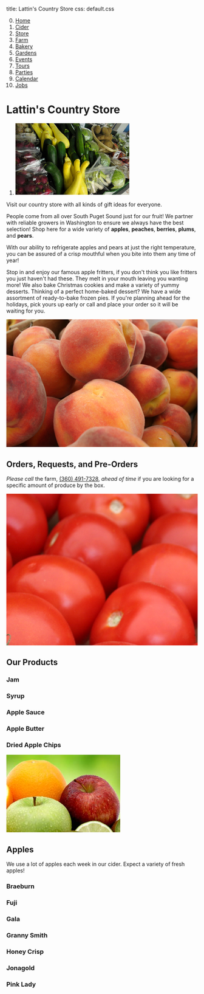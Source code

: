 title: Lattin's Country Store
css: default.css

0. [Home](index.html)
1. [Cider](cider.html)
2. [Store](store.html)
3. [Farm](farm.html)
4. [Bakery](bakery.html)
5. [Gardens](gardens.html)
6. [Events](events.html)
7. [Tours](tours.html)
8. [Parties](parties.html)
9. [Calendar](calendar.html)
10. [Jobs](jobs.html)

# Lattin's Country Store

1. ![Assorted produce](images/produce-assortment.jpg)

Visit our country store with all kinds of gift ideas for everyone.

People come from all over South Puget Sound just for our fruit!
We partner with reliable growers in Washington to ensure we always have the best selection!
Shop here for a wide variety of **apples**, **peaches**, **berries**, **plums**, and **pears**.

With our ability to refrigerate apples and pears at just the right temperature, you can be assured of a crisp mouthful when you bite into them any time of year!

Stop in and enjoy our famous apple fritters, if you don't think you like fritters you just haven't had these.
They melt in your mouth leaving you wanting more!
We also bake Christmas cookies and make a variety of yummy desserts.
Thinking of a perfect home-baked dessert?
We have a wide assortment of ready-to-bake frozen pies.
If you're planning ahead for the holidays, pick yours up early or call and place your order so it will be waiting for you.

![Peaches](images/peaches.jpg)

## Orders, Requests, and Pre-Orders

*Please call* the farm, [(360) 491-7328](tel:+1-360-491-7328), *ahead of time* if you are looking for a specific amount of produce by the box.

![Tomatoes](images/tomatoes.jpg)

## Our Products

### Jam

### Syrup

### Apple Sauce

### Apple Butter

### Dried Apple Chips

![Apples and Fruit](images/apples-and-fruit.jpg)

## Apples

We use a lot of apples each week in our cider.
Expect a variety of fresh apples!

### Braeburn

### Fuji

### Gala

### Granny Smith

### Honey Crisp

### Jonagold

### Pink Lady

